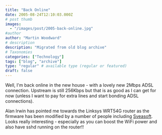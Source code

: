 ```yaml
---
title: "Back Online"
date: 2005-08-24T12:10:03.000Z
# post thumb
images:
  - "/images/post/2005-back-online.jpg"
#author
author: "Martin Woodward"
# description
description: "Migrated from old blog archive"
# Taxonomies
categories: ["Technology"]
tags: ["blog", "archive"]
type: "regular" # available type (regular or featured)
draft: false
---
```


Well, I'm back online in the new house - with a lovely new 2Mbps ADSL connection.  Upstream is still 256Kbps but that is as good as I can get for now (unless I want to pay for extra lines and start bonding ADSL connections).

Alan Irwin has pointed me towards the Linksys WRT54G router as the firmware has been modified by a number of people including [Sveasoft](http://www.sveasoft.com/).  Looks really interesting - especially as you can boost the WiFi power and also have sshd running on the router!!